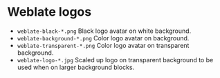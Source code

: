# Weblate logos

- `weblate-black-*.png` Black logo avatar on white background.
- `weblate-background-*.png` Color logo avatar on background.
- `weblate-transparent-*.png` Color logo avatar on transparent background.
- `weblate-logo-*.jpg` Scaled up logo on transparent background to be used when on larger background blocks.
